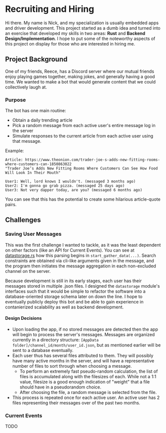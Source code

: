# Recruiting and Hiring

Hi there. My name is Nick, and my specialization is usually embedded apps and driver development. This project started as a dumb idea and turned into an exercise that developed my skills in two areas: **Rust** and **Backend Design/Implementation**. I hope to put some of the noteworthy aspects of this project on display for those who are interested in hiring me.

## Project Background

One of my friends, Reece, has a Discord server where our mutual friends enjoy playing games together, making jokes, and generally having a good time. We wanted to make a bot that would generate content that we could collectively laugh at.

### Purpose

The bot has one main routine:
- Obtain a daily trending article
- Pick a random message from each active user's entire message log in the server
- Simulate responses to the current article from each active user using that message.

Example:
```
Article: https://www.theonion.com/trader-joe-s-adds-new-fitting-rooms-where-customers-can-1850863022
"Trader Joe’s Adds New Fitting Rooms Where Customers Can See How Food Will Look In Their Mouth"

User1: Well, lord knows I wouldn't. (messaged 3 months ago)
User2: I'm gonna go grab pizza. (messaged 25 days ago)
User3: Not very dapper today, are you? (messaged 6 months ago)
```

You can see that this has the potential to create some hilarious article-quote pairs.

## Challenges

### Saving User Messages

This was the first challenge I wanted to tackle, as it was the least dependent on other factors (like an API for Current Events). You can see at [datastorage.rs](https://github.com/njrogie/reece_concierge/blob/aab549d9343dcaebe2531a6c0d2ea4ad06133705/src/datastorage.rs#L57) how this parsing begins in `start_gather_data(...)`. Search constraints are obtained via cli-like arguments given in the message, and the program then initiates the message aggregation in each non-excluded channel on the server.

Because development is still in its early stages, each user has their messages stored in multiple .json files. I designed the `datastorage` module's interfaces such that it would be simple to refactor the software into a database-oriented storage schema later on down the line. I hope to eventually publicly deploy this bot and be able to gain experience in contanierized scalability as well as backend development.

#### Design Decisions

- Upon loading the app, if no stored messages are detected then the app will begin to process the server's messages. Messages are organized currently in a directory structure: `[AppData folder]/channel_id/month/user_id.json`, but as mentioned earlier will be sent to a database eventually.
- Each user thus has several files attributed to them. They will possibly have many active months in the server, and will have a representative number of files to sort through when choosing a message.
  - To perform an extremely fast pseudo-random calculation, the list of files is accumulated along with the filesizes of each. While not a 1\:1 value, filesize is a good enough indication of "weight" that a file should have in a pseudorandom choice.
  - After choosing the file, a random message is selected from the file.
- This process is repeated once for each active user. An active user has 2 files representing their messages over of the past two months.

### Current Events
TODO
